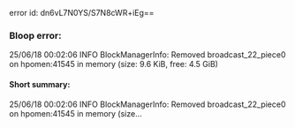 error id: dn6vL7N0YS/S7N8cWR+iEg==
### Bloop error:

25/06/18 00:02:06 INFO BlockManagerInfo: Removed broadcast_22_piece0 on hpomen:41545 in memory (size: 9.6 KiB, free: 4.5 GiB)
#### Short summary: 

25/06/18 00:02:06 INFO BlockManagerInfo: Removed broadcast_22_piece0 on hpomen:41545 in memory (size...